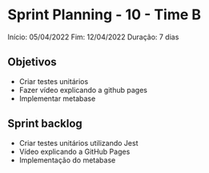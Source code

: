 # Sprint Planning - 10 - Time B

Início: 05/04/2022
Fim: 12/04/2022
Duração: 7 dias

## Objetivos

* Criar testes unitários
* Fazer vídeo explicando a github pages
* Implementar metabase

## Sprint backlog

* Criar testes unitários utilizando Jest
* Vídeo explicando a GitHub Pages
* Implementação do metabase